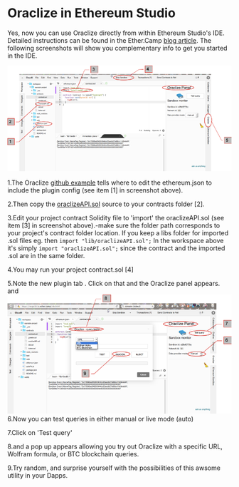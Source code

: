 # Oraclize in Ethereum Studio

Yes, now you can use Oraclize directly from within Ethereum Studio's IDE. Detailed instructions can be found in the Ether.Camp [blog article](http://blog.ether.camp/post/145202667083/ethereum-studio-integrates-oraclize). The following screenshots will show you complementary info to get you started in the IDE.

![](Ether-Studio-screen1-Oraclize.png)

1.The Oraclize [github example](https://github.com/ether-camp/oraclize-example/blob/master/ethereum.json) tells where to edit the ethereum.json to include the plugin config (see item [1] in screenshot above). 

2.Then copy the [oraclizeAPI.sol]( oraclize-example/contracts/lib/oraclizeAPI.sol ) source to your contracts folder [2]. 

3.Edit your project contract Solidity file to 'import' the oraclizeAPI.sol (see item [3] in screenshot above).-make sure the folder path corresponds to your project's contract folder location. If you keep a libs folder for imported .sol files eg. then ```import "lib/oraclizeAPI.sol";``` In the workspace above it's simply ```import "oraclizeAPI.sol";``` since the contract and the imported .sol are in the same folder.

4.You may run your project contract.sol [4]

5.Note the new plugin tab . Click on that and the Oraclize panel appears.  and 
![](Ether-Studio-screen2-Oraclize.png)
6.Now you can test queries in either manual or live mode (auto)

7.Click on 'Test query' 

8.and a pop up appears allowing you try out Oraclize with a specific URL, Wolfram formula, or BTC blockchain queries.

9.Try random, and surprise yourself with the possibilities of this awsome utility in your Dapps.













